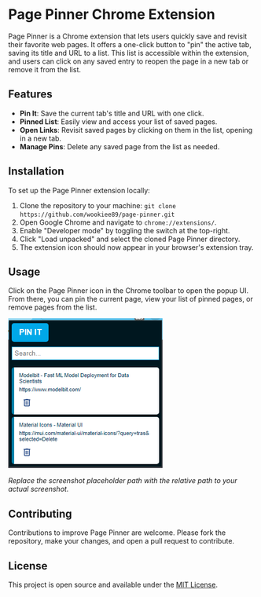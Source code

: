 # Page Pinner Chrome Extension

Page Pinner is a Chrome extension that lets users quickly save and revisit their favorite web pages. It offers a one-click button to "pin" the active tab, saving its title and URL to a list. This list is accessible within the extension, and users can click on any saved entry to reopen the page in a new tab or remove it from the list.

## Features

- **Pin It**: Save the current tab's title and URL with one click.
- **Pinned List**: Easily view and access your list of saved pages.
- **Open Links**: Revisit saved pages by clicking on them in the list, opening in a new tab.
- **Manage Pins**: Delete any saved page from the list as needed.

## Installation

To set up the Page Pinner extension locally:

1. Clone the repository to your machine: `git clone https://github.com/wookiee89/page-pinner.git`
2. Open Google Chrome and navigate to `chrome://extensions/`.
3. Enable "Developer mode" by toggling the switch at the top-right.
4. Click "Load unpacked" and select the cloned Page Pinner directory.
5. The extension icon should now appear in your browser's extension tray.

## Usage

Click on the Page Pinner icon in the Chrome toolbar to open the popup UI. From there, you can pin the current page, view your list of pinned pages, or remove pages from the list.

![Screenshot of popup](images/screenshot_1.png)

*Replace the screenshot placeholder path with the relative path to your actual screenshot.*

## Contributing

Contributions to improve Page Pinner are welcome. Please fork the repository, make your changes, and open a pull request to contribute.

## License

This project is open source and available under the [MIT License](LICENSE).